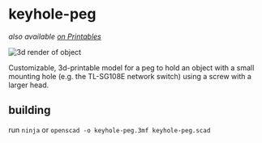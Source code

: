 # keyhole-peg

_also available [on Printables](https://www.printables.com/model/942408-keyhole-peg)_

![3d render of object](https://qguv.github.io/keyhole-peg/img/keyhole-peg.png)

Customizable, 3d-printable model for a peg to hold an object with a small mounting hole (e.g. the TL-SG108E network switch) using a screw with a larger head.

## building

run `ninja` or `openscad -o keyhole-peg.3mf keyhole-peg.scad`
